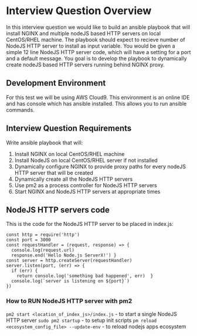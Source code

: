 # Interview Question Overview

In this interview question we would like to build an ansible playbook
that will install NGINX and multiple nodeJS based HTTP servers on local CentOS/RHEL machine. The playbook should expect to recieve number of NodeJS HTTP server to install as input variable. You would be given a simple 12 line NodeJS HTTP server code, which will have a setting for a port and a default message. You goal is to develop the playbook to dynamically create nodeJS based HTTP servers running behind NGINX proxy.

## Development Environment

For this test we will be using AWS Cloud9. This environment is an online IDE and has console which has ansible installed. This allows you to run ansible commands.

## Interview Question Requirements

Write ansible playbook that will:
1. Install NGINX on local CentOS/RHEL machine 
2. Install NodeJS on local CentOS/RHEL server if not installed 
3. Dynamically configure NGINX to provide proxy paths for every nodeJS HTTP server that will be created 
4. Dynamically create all the NodeJS HTTP servers 
5. Use pm2 as a process controller for NodeJS HTTP servers 
6. Start NGINX and NodeJS HTTP servers at appropriate times

## NodeJS HTTP servers code

This is the code for the NodeJS HTTP server to be placed in index.js:
```
const http = require('http')
const port = 3000
const requestHandler = (request, response) => {
  console.log(request.url)
  response.end('Hello Node.js ServerX!') }
const server = http.createServer(requestHandler)
server.listen(port, (err) => {
  if (err) {
    return console.log('something bad happened', err)  }
  console.log(`server is listening on ${port}`)
})
```
### How to RUN NodeJS HTTP server with pm2

`pm2 start <location_of_index_js>/index.js` - to start a single NodeJS HTTP server 
`sudo pm2 startup` - to setup init scripts
`pm reload <ecosystem_config_file> --update-env` - to reload nodejs apps ecosystem